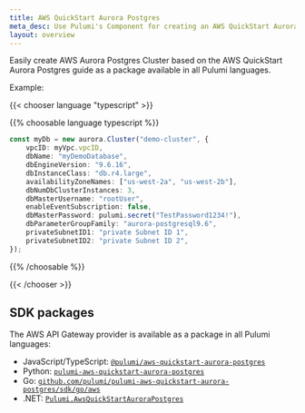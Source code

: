 ```yaml
---
title: AWS QuickStart Aurora Postgres
meta_desc: Use Pulumi's Component for creating an AWS QuickStart Aurora Postgres Cluster using infrastructure as code.
layout: overview
---
```


Easily create AWS Aurora Postgres Cluster based on the AWS QuickStart Aurora Postgres guide as a package available in all Pulumi languages.

Example:

{{< chooser language "typescript" >}}

{{% choosable language typescript %}}

```typescript
const myDb = new aurora.Cluster("demo-cluster", {
    vpcID: myVpc.vpcID,
    dbName: "myDemoDatabase",
    dbEngineVersion: "9.6.16",
    dbInstanceClass: "db.r4.large",
    availabilityZoneNames: ["us-west-2a", "us-west-2b"],
    dbNumDbClusterInstances: 3,
    dbMasterUsername: "rootUser",
    enableEventSubscription: false,
    dbMasterPassword: pulumi.secret("TestPassword1234!"),
    dbParameterGroupFamily: "aurora-postgresql9.6",
    privateSubnetID1: "private Subnet ID 1",
    privateSubnetID2: "private Subnet ID 2",
});
```

{{% /choosable %}}

{{< /chooser >}}

## SDK packages

The AWS API Gateway provider is available as a package in all Pulumi languages:

* JavaScript/TypeScript: [`@pulumi/aws-quickstart-aurora-postgres`](https://www.npmjs.com/package/@pulumi/aws-quickstart-aurora-postgres)
* Python: [`pulumi-aws-quickstart-aurora-postgres`](https://pypi.org/project/pulumi-aws-quickstart-aurora-postgres/)
* Go: [`github.com/pulumi/pulumi-aws-quickstart-aurora-postgres/sdk/go/aws`](https://github.com/pulumi/pulumi-aws-quickstart-aurora-postgres)
* .NET: [`Pulumi.AwsQuickStartAuroraPostgres`](https://www.nuget.org/packages/Pulumi.AwsQuickStartAuroraPostgres)
